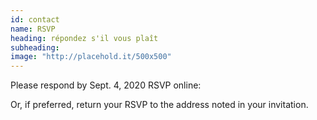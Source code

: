 ```yaml
---
id: contact
name: RSVP
heading: répondez s'il vous plaît
subheading: 
image: "http://placehold.it/500x500"
---
```


Please respond by Sept. 4, 2020
RSVP online: 

Or, if preferred, return your RSVP to the address noted in your invitation.
